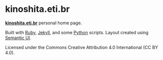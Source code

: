 # kinoshita.eti.br

[**kinoshita.eti.br**](https://kinoshita.eti.br/) personal home page.

Built with [Ruby](https://www.ruby-lang.org/en/), [Jekyll](https://www.ruby-lang.org/en/),
and some [Python](https://www.python.org/) scripts. Layout created using [Semantic UI](http://semantic-ui.com/).

Licensed under the Commons Creative Attribution 4.0 International (CC BY 4.0).
